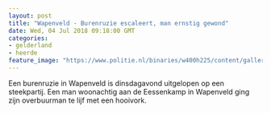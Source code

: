 ```yaml
---
layout: post
title: "Wapenveld - Burenruzie escaleert, man ernstig gewond"
date: Wed, 04 Jul 2018 09:18:00 GMT
categories: 
- gelderland 
- heerde 
feature_image: "https://www.politie.nl/binaries/w400h225/content/gallery/politie/stockfotos/algemeen/aanhouding-van-een-verdachte-door-een-arrestatieteam.jpg"
---
```


Een burenruzie in Wapenveld is dinsdagavond uitgelopen op een steekpartij. Een man woonachtig aan de Eessenkamp in Wapenveld ging zijn overbuurman te lijf met een hooivork.
